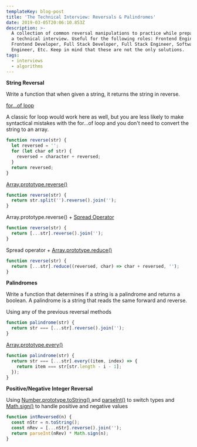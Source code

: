 ```yaml
---
templateKey: blog-post
title: 'The Technical Interview: Reversals & Palindromes'
date: 2019-03-05T20:06:10.853Z
description: >-
  A collection of common reversal manipulations to practice while preparing for
  a technical interview. Useful for the following roles: Frontend Engineer,
  Frontend Developer, Full Stack Developer, Full Stack Engineer, Software
  Engineer, Etc. Keep in mind that these are not the only solutions.
tags:
  - interviews
  - algorithms
---
```

**String Reversal**

Write a function that when given a string, it returns the string in reverse.

[for...of loop](https://developer.mozilla.org/en-US/docs/Web/JavaScript/Reference/Statements/for...of) 

A classic for loop would work here as well, but you are less likely to make syntactical mistakes with the for...of loop and you don't need to convert the string to an array.
```js
function reverse(str) {
  let reversed = '';
  for (let char of str) {
    reversed = character + reversed;
  }
  return reversed;
}
```

[Array.prototype.reverse()](https://developer.mozilla.org/en-US/docs/Web/JavaScript/Reference/Global_Objects/Array/reverse)
```js
function reverse(str) {
  return str.split('').reverse().join('');
}
```
Array.prototype.reverse() + [Spread Operator](https://developer.mozilla.org/en-US/docs/Web/JavaScript/Reference/Operators/Spread_syntax)
```js
function reverse(str) {
  return [...str].reverse().join('');
}
```
Spread operator + [Array.prototype.reduce()](https://developer.mozilla.org/en-US/docs/Web/JavaScript/Reference/Global_Objects/Array/Reduce)
```js
function reverse(str) {
  return [...str].reduce((reversed, char) => char + reversed, '');
}
```

**Palindromes**

Write a function that determines if a string is a palindrome and returns a boolean. A palindrome is a string that reads the same forward and reverse.

Using any of the previous reversal methods
```js
function palindrome(str) {
  return str === [...str].reverse().join('');
}
```

[Array.prototype.every()](https://developer.mozilla.org/en-US/docs/Web/JavaScript/Reference/Global_Objects/Array/every)
```js
function palindrome(str) {
  return str === [...str].every((item, index) => {
    return item === str[str.length - i - 1];
  });
}
```

**Positive/Negative Integer Reversal**

Using [Number.prototype.toString()
](https://developer.mozilla.org/en-US/docs/Web/JavaScript/Reference/Global_Objects/Number/toString) and [parseInt()](https://developer.mozilla.org/en-US/docs/Web/JavaScript/Reference/Global_Objects/parseInt) to switch types and [Math.sign()](https://developer.mozilla.org/en-US/docs/Web/JavaScript/Reference/Global_Objects/Math/sign) to handle positive and negative values

```js
function intReversed(n) {
  const nStr = n.toString();
  const nRev = [...nStr].reverse().join('');
  return parseInt(nRev) * Math.sign(n);
}
